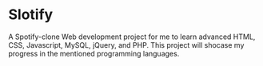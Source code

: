 # Slotify

A Spotify-clone Web development project for me to learn advanced HTML, CSS, Javascript, MySQL, jQuery, and PHP.
This project will shocase my progress in the mentioned programming languages.
